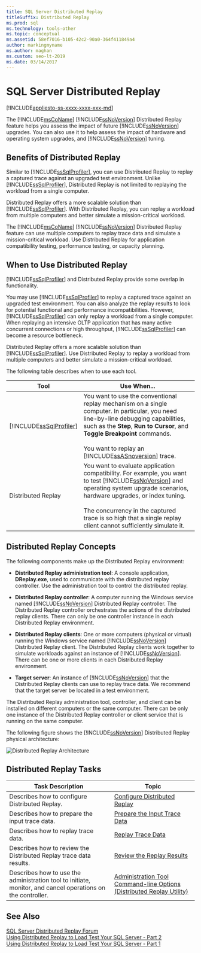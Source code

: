 ```yaml
---
title: SQL Server Distributed Replay
titleSuffix: Distributed Replay
ms.prod: sql
ms.technology: tools-other
ms.topic: conceptual
ms.assetid: 58ef7016-b105-42c2-90a0-364f411849a4
author: markingmyname
ms.author: maghan
ms.custom: seo-lt-2019
ms.date: 03/14/2017
---
```


# SQL Server Distributed Replay

[!INCLUDE[appliesto-ss-xxxx-xxxx-xxx-md](../../includes/appliesto-ss-xxxx-xxxx-xxx-md.md)]

The [!INCLUDE[msCoName](../../includes/msconame-md.md)] [!INCLUDE[ssNoVersion](../../includes/ssnoversion-md.md)] Distributed Replay feature helps you assess the impact of future [!INCLUDE[ssNoVersion](../../includes/ssnoversion-md.md)] upgrades. You can also use it to help assess the impact of hardware and operating system upgrades, and [!INCLUDE[ssNoVersion](../../includes/ssnoversion-md.md)] tuning.  
  
## Benefits of Distributed Replay  
 Similar to [!INCLUDE[ssSqlProfiler](../../includes/sssqlprofiler-md.md)], you can use Distributed Replay to replay a captured trace against an upgraded test environment. Unlike [!INCLUDE[ssSqlProfiler](../../includes/sssqlprofiler-md.md)], Distributed Replay is not limited to replaying the workload from a single computer.  
  
 Distributed Replay offers a more scalable solution than [!INCLUDE[ssSqlProfiler](../../includes/sssqlprofiler-md.md)]. With Distributed Replay, you can replay a workload from multiple computers and better simulate a mission-critical workload.  
  
 The [!INCLUDE[msCoName](../../includes/msconame-md.md)] [!INCLUDE[ssNoVersion](../../includes/ssnoversion-md.md)] Distributed Replay feature can use multiple computers to replay trace data and simulate a mission-critical workload. Use Distributed Replay for application compatibility testing, performance testing, or capacity planning.  
  
## When to Use Distributed Replay  
 [!INCLUDE[ssSqlProfiler](../../includes/sssqlprofiler-md.md)] and Distributed Replay provide some overlap in functionality.  
  
 You may use [!INCLUDE[ssSqlProfiler](../../includes/sssqlprofiler-md.md)] to replay a captured trace against an upgraded test environment. You can also analyze the replay results to look for potential functional and performance incompatibilities. However, [!INCLUDE[ssSqlProfiler](../../includes/sssqlprofiler-md.md)] can only replay a workload from a single computer. When replaying an intensive OLTP application that has many active concurrent connections or high throughput, [!INCLUDE[ssSqlProfiler](../../includes/sssqlprofiler-md.md)] can become a resource bottleneck.  
  
 Distributed Replay offers a more scalable solution than [!INCLUDE[ssSqlProfiler](../../includes/sssqlprofiler-md.md)]. Use Distributed Replay to replay a workload from multiple computers and better simulate a mission-critical workload.  
  
 The following table describes when to use each tool.  
  
|Tool|Use When...|  
|----------|---------------|  
|[!INCLUDE[ssSqlProfiler](../../includes/sssqlprofiler-md.md)]|You want to use the conventional replay mechanism on a single computer. In particular, you need line-by-line debugging capabilities, such as the **Step**, **Run to Cursor**, and **Toggle Breakpoint** commands.<br /><br /> You want to replay an [!INCLUDE[ssASnoversion](../../includes/ssasnoversion-md.md)] trace.|  
|Distributed Replay|You want to evaluate application compatibility. For example, you want to test [!INCLUDE[ssNoVersion](../../includes/ssnoversion-md.md)] and operating system upgrade scenarios, hardware upgrades, or index tuning.<br /><br /> The concurrency in the captured trace is so high that a single replay client cannot sufficiently simulate it.|  
  
## Distributed Replay Concepts  
 The following components make up the Distributed Replay environment:  
  
-   **Distributed Replay administration tool**: A console application, **DReplay.exe**, used to communicate with the distributed replay controller. Use the administration tool to control the distributed replay.  
  
-   **Distributed Replay controller**: A computer running the Windows service named [!INCLUDE[ssNoVersion](../../includes/ssnoversion-md.md)] Distributed Replay controller. The Distributed Replay controller orchestrates the actions of the distributed replay clients. There can only be one controller instance in each Distributed Replay environment.  
  
-   **Distributed Replay clients**: One or more computers (physical or virtual) running the Windows service named [!INCLUDE[ssNoVersion](../../includes/ssnoversion-md.md)] Distributed Replay client. The Distributed Replay clients work together to simulate workloads against an instance of [!INCLUDE[ssNoVersion](../../includes/ssnoversion-md.md)]. There can be one or more clients in each Distributed Replay environment.  
  
-   **Target server**: An instance of [!INCLUDE[ssNoVersion](../../includes/ssnoversion-md.md)] that the Distributed Replay clients can use to replay trace data. We recommend that the target server be located in a test environment.  
  
 The Distributed Replay administration tool, controller, and client can be installed on different computers or the same computer. There can be only one instance of the Distributed Replay controller or client service that is running on the same computer.  
  
 The following figure shows the [!INCLUDE[ssNoVersion](../../includes/ssnoversion-md.md)] Distributed Replay physical architecture:  
  
 ![Distributed Replay Architecture](../../tools/distributed-replay/media/distributedreplayarch.gif "Distributed Replay Architecture")  
  
## Distributed Replay Tasks  
  
|Task Description|Topic|  
|----------------------|-----------|  
|Describes how to configure Distributed Replay.|[Configure Distributed Replay](../../tools/distributed-replay/configure-distributed-replay.md)|  
|Describes how to prepare the input trace data.|[Prepare the Input Trace Data](../../tools/distributed-replay/prepare-the-input-trace-data.md)|  
|Describes how to replay trace data.|[Replay Trace Data](../../tools/distributed-replay/replay-trace-data.md)|  
|Describes how to review the Distributed Replay trace data results.|[Review the Replay Results](../../tools/distributed-replay/review-the-replay-results.md)|  
|Describes how to use the administration tool to initiate, monitor, and cancel operations on the controller.|[Administration Tool Command-line Options &#40;Distributed Replay Utility&#41;](../../tools/distributed-replay/administration-tool-command-line-options-distributed-replay-utility.md)|  
  
## See Also  
 [SQL Server Distributed Replay Forum](https://social.technet.microsoft.com/Forums/sl/sqldru/)   
 [Using Distributed Replay to Load Test Your SQL Server - Part 2](https://blogs.msdn.com/b/mspfe/archive/2012/11/14/using-distributed-replay-to-load-test-your-sql-server-part-2.aspx)   
 [Using Distributed Replay to Load Test Your SQL Server - Part 1](https://blogs.msdn.com/b/mspfe/archive/2012/11/08/using-distributed-replay-to-load-test-your-sql-server-part-1.aspx)  
  
  
